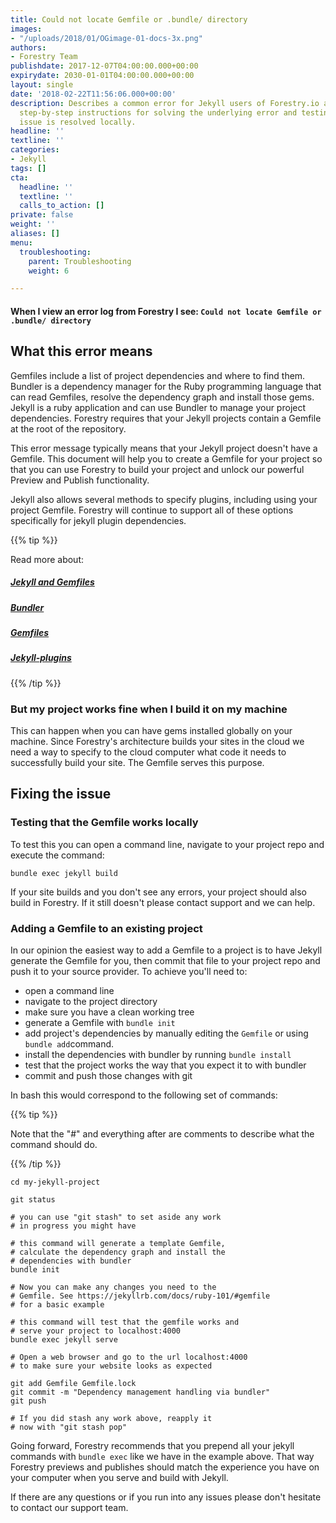 ```yaml
---
title: Could not locate Gemfile or .bundle/ directory
images:
- "/uploads/2018/01/OGimage-01-docs-3x.png"
authors:
- Forestry Team
publishdate: 2017-12-07T04:00:00.000+00:00
expirydate: 2030-01-01T04:00:00.000+00:00
layout: single
date: '2018-02-22T11:56:06.000+00:00'
description: Describes a common error for Jekyll users of Forestry.io and includes
  step-by-step instructions for solving the underlying error and testing that the
  issue is resolved locally.
headline: ''
textline: ''
categories:
- Jekyll
tags: []
cta:
  headline: ''
  textline: ''
  calls_to_action: []
private: false
weight: ''
aliases: []
menu:
  troubleshooting:
    parent: Troubleshooting
    weight: 6

---
```

#### When I view an error log from Forestry I see: `Could not locate Gemfile or .bundle/ directory`

## What this error means

Gemfiles include a list of project dependencies and where to find them.  Bundler is a dependency manager for the Ruby programming language that can read Gemfiles, resolve the dependency graph and install those gems.  Jekyll is a ruby application and can use Bundler to manage your project dependencies.  Forestry requires that your Jekyll projects contain a Gemfile at the root of the repository.

This error message typically means that your Jekyll project doesn't have a Gemfile.  This document will help you to create a Gemfile for your project so that you can use Forestry to build your project and unlock our powerful Preview and Publish functionality.

Jekyll also allows several methods to specify plugins, including using your project Gemfile.  Forestry will continue to support all of these options specifically for jekyll plugin dependencies.

{{% tip %}}

Read more about:

##### [Jekyll and Gemfiles](https://jekyllrb.com/docs/quickstart/#about-bundler)

##### [Bundler](https://bundler.io/)

##### [Gemfiles](https://bundler.io/v1.16/man/gemfile.5.html)

##### [Jekyll-plugins](https://jekyllrb.com/docs/plugins/)

{{% /tip %}}

### But my project works fine when I build it on my machine

This can happen when you can have gems installed globally on your machine.  Since Forestry's architecture builds your sites in the cloud we need a way to specify to the cloud computer what code it needs to successfully build your site.  The Gemfile serves this purpose.

## Fixing the issue

### Testing that the Gemfile works locally

To test this you can open a command line, navigate to your  project repo and execute the command:

    bundle exec jekyll build

If  your site builds and you don't see any errors, your project should also build in Forestry.  If it still doesn't please contact support and we can help.

### Adding a Gemfile to an existing project

In our opinion the easiest way to add a Gemfile to a project is to have Jekyll generate the Gemfile for you, then commit that file to your project repo and push it to your source provider.  To achieve you'll need to:

* open a command line
* navigate to the project directory
* make sure you have a clean working tree
* generate a Gemfile with `bundle init`
* add project's dependencies by manually editing the `Gemfile` or using `bundle add`command.
* install the dependencies with bundler by running `bundle install`
* test that the project works the way that you expect it to with bundler
* commit and push those changes with git

In bash this would correspond to the following set of commands:

{{% tip %}}

Note that the "#" and everything after are comments to describe what the command should do.

{{% /tip %}}

```
cd my-jekyll-project

git status

# you can use "git stash" to set aside any work
# in progress you might have

# this command will generate a template Gemfile,
# calculate the dependency graph and install the
# dependencies with bundler
bundle init

# Now you can make any changes you need to the
# Gemfile. See https://jekyllrb.com/docs/ruby-101/#gemfile 
# for a basic example

# this command will test that the gemfile works and
# serve your project to localhost:4000
bundle exec jekyll serve

# Open a web browser and go to the url localhost:4000
# to make sure your website looks as expected

git add Gemfile Gemfile.lock
git commit -m "Dependency management handling via bundler"
git push

# If you did stash any work above, reapply it
# now with "git stash pop"
```

Going forward, Forestry recommends that you prepend all your jekyll  commands with `bundle exec` like we have in the example above. That way Forestry previews and publishes should match the experience you have on your computer when you serve and build with Jekyll.

If there are any questions or if you run into any issues please don't hesitate to contact our support team.